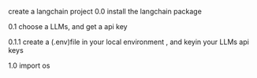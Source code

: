 create a langchain project
0.0 install the langchain package

0.1  choose a LLMs, and get a api key

0.1.1 create a (.env)file in your local environment , and keyin your LLMs api keys

1.0 import os 

